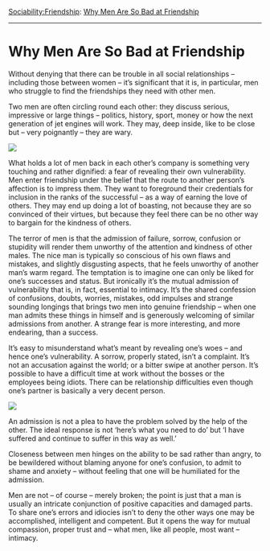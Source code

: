 [Sociability:](https://www.theschooloflife.com/thebookoflife/category/sociability/)[Friendship](https://www.theschooloflife.com/thebookoflife/category/sociability/friendship/): [Why Men Are So Bad at Friendship](https://www.theschooloflife.com/thebookoflife/why-men-are-so-bad-at-friendship/)

* * *

# Why Men Are So Bad at Friendship

Without denying that there can be trouble in all social relationships – including those between women – it’s significant that it is, in particular, men who struggle to find the friendships they need with other men.

Two men are often circling round each other: they discuss serious, impressive or large things – politics, history, sport, money or how the next generation of jet engines will work. They may, deep inside, like to be close but – very poignantly – they are wary.

![](https://www.theschooloflife.com/thebookoflife/wp-content/uploads/2018/01/706px-Jacopo_Pontormo_-_Portrait_of_Two_Friends_-_WGA18109.jpg)

What holds a lot of men back in each other’s company is something very touching and rather dignified: a fear of revealing their own vulnerability. Men enter friendship under the belief that the route to another person’s affection is to impress them. They want to foreground their credentials for inclusion in the ranks of the successful – as a way of earning the love of others. They may end up doing a lot of boasting, not because they are so convinced of their virtues, but because they feel there can be no other way to bargain for the kindness of others.

The terror of men is that the admission of failure, sorrow, confusion or stupidity will render them unworthy of the attention and kindness of other males. The nice man is typically so conscious of his own flaws and mistakes, and slightly disgusting aspects, that he feels unworthy of another man’s warm regard. The temptation is to imagine one can only be liked for one’s successes and status. But ironically it’s the mutual admission of vulnerability that is, in fact, essential to intimacy. It’s the shared confession of confusions, doubts, worries, mistakes, odd impulses and strange sounding longings that brings two men into genuine friendship – when one man admits these things in himself and is generously welcoming of similar admissions from another. A strange fear is more interesting, and more endearing, than a success.

It’s easy to misunderstand what’s meant by revealing one’s woes – and hence one’s vulnerability. A sorrow, properly stated, isn’t a complaint. It’s not an accusation against the world; or a bitter swipe at another person. It’s possible to have a difficult time at work without the bosses or the employees being idiots. There can be relationship difficulties even though one’s partner is basically a very decent person.

![](https://www.theschooloflife.com/thebookoflife/wp-content/uploads/2018/01/772px-Edouard_Manet_-_Luncheon_on_the_Grass_-_Google_Art_Project.jpg)

An admission is not a plea to have the problem solved by the help of the other. The ideal response is not ‘here’s what you need to do’ but ‘I have suffered and continue to suffer in this way as well.’

Closeness between men hinges on the ability to be sad rather than angry, to be bewildered without blaming anyone for one’s confusion, to admit to shame and anxiety – without feeling that one will be humiliated for the admission.

Men are not – of course – merely broken; the point is just that a man is usually an intricate conjunction of positive capacities and damaged parts. To share one’s errors and idiocies isn’t to deny the other ways one may be accomplished, intelligent and competent. But it opens the way for mutual compassion, proper trust and – what men, like all people, most want – intimacy.

